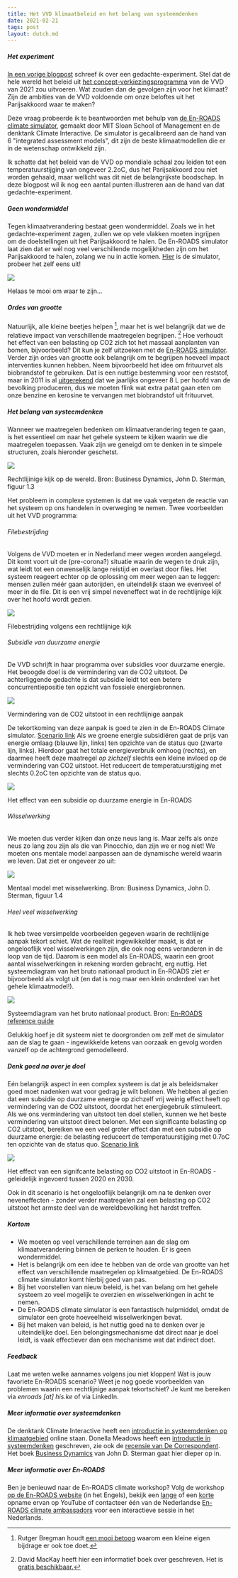 ```yaml
---
title: Het VVD klimaatbeleid en het belang van systeemdenken
date: 2021-02-21
tags: post
layout: dutch.md
---
```


##### Het experiment

[In een vorige blogpost](/posts/halen-we-het-parijsakkoord-met-het-vvd-programma/) schreef ik over een gedachte-experiment. Stel dat de hele wereld het beleid uit [het concept-verkiezingsprogramma](https://www.vvd.nl/content/uploads/2020/11/Verkiezingsprogramma-concept-VVD-2021-2025.pdf) van de VVD van 2021 zou uitvoeren. Wat zouden dan de gevolgen zijn voor het klimaat? Zijn de ambities van de VVD voldoende om onze beloftes uit het Parijsakkoord waar te maken?

Deze vraag probeerde ik te beantwoorden met behulp van [de En-ROADS climate simulator](https://en-roads.climateinteractive.org/scenario.html?v=2.7.35), gemaakt door MIT Sloan School of Management en de denktank Climate Interactive. De simulator is gecalibreerd aan de hand van 6 "integrated assessment models", dit zijn de beste klimaatmodellen die er in de wetenschap ontwikkeld zijn.

Ik schatte dat het beleid van de VVD op mondiale schaal zou leiden tot een temperatuurstijging van ongeveer 2.2oC, dus het Parijsakkoord zou niet worden gehaald, maar wellicht was dit niet de belangrijkste boodschap. In deze blogpost wil ik nog een aantal punten illustreren aan de hand van dat gedachte-experiment.

##### Geen wondermiddel

Tegen klimaatverandering bestaat geen wondermiddel. Zoals we in het gedachte-experiment zagen, zullen we op vele vlakken moeten ingrijpen om de doelstellingen uit het Parijsakkoord te halen. De En-ROADS simulator laat zien dat er wél nog veel verschillende mogelijkheden zijn om het Parijsakkoord te halen, zolang we nu in actie komen. [Hier](https://en-roads.climateinteractive.org/scenario.html?v=2.7.36) is de simulator, probeer het zelf eens uit!

![](https://hiskeoverweg.files.wordpress.com/2021/02/potion-1.png?w=300)

Helaas te mooi om waar te zijn...

##### Ordes van grootte

Natuurlijk, alle kleine beetjes helpen [^1], maar het is wel belangrijk dat we de relatieve impact van verschillende maatregelen begrijpen. [^2] Hoe verhoudt het effect van een belasting op CO2 zich tot het massaal aanplanten van bomen, bijvoorbeeld? Dit kun je zelf uitzoeken met de [En-ROADS simulator](https://en-roads.climateinteractive.org/scenario.html?p39=2&v=2.7.36). Verder zijn ordes van grootte ook belangrijk om te begrijpen hoeveel impact interventies kunnen hebben. Neem bijvoorbeeld het idee om frituurvet als biobrandstof te gebruiken. Dat is een nuttige bestemming voor een reststof, maar in 2011 is al [uitgerekend](https://www.nrc.nl/nieuws/2011/01/29/biodieselproblemen-11992569-a1326913) dat we jaarlijks ongeveer 8 L per hoofd van de bevolking produceren, dus we moeten flink wat extra patat gaan eten om onze benzine en kerosine te vervangen met biobrandstof uit frituurvet.

##### Het belang van systeemdenken

Wanneer we maatregelen bedenken om klimaatverandering tegen te gaan, is het essentieel om naar het gehele systeem te kijken waarin we die maatregelen toepassen. Vaak zijn we geneigd om te denken in te simpele structuren, zoals hieronder geschetst.

![](https://hiskeoverweg.files.wordpress.com/2021/02/rechtlijnig.png?w=918)

Rechtlijinige kijk op de wereld. Bron: Business Dynamics, John D. Sterman, figuur 1.3

Het probleem in complexe systemen is dat we vaak vergeten de reactie van het systeem op ons handelen in overweging te nemen. Twee voorbeelden uit het VVD programma:

###### Filebestrijding

Volgens de VVD moeten er in Nederland meer wegen worden aangelegd. Dit komt voort uit de (pre-corona?) situatie waarin de wegen te druk zijn, wat leidt tot een onwenselijk lange reistijd en overlast door files. Het systeem reageert echter op de oplossing om meer wegen aan te leggen: mensen zullen méér gaan autorijden, en uiteindelijk staan we evenveel of meer in de file. Dit is een vrij simpel neveneffect wat in de rechtlijnige kijk over het hoofd wordt gezien.

![](https://hiskeoverweg.files.wordpress.com/2021/02/file-2.png?w=959)

Filebestrijding volgens een rechtlijnige kijk

###### Subsidie van duurzame energie

De VVD schrijft in haar programma over subsidies voor duurzame energie. Het beoogde doel is de vermindering van de CO2 uitstoot. De achterliggende gedachte is dat subsidie leidt tot een betere concurrentiepositie ten opzicht van fossiele energiebronnen.

![](https://hiskeoverweg.files.wordpress.com/2021/02/subsidie.png?w=999)

Vermindering van de CO2 uitstoot in een rechtlijnige aanpak

De tekortkoming van deze aanpak is goed te zien in de En-ROADS Climate simulator. [Scenario link](https://en-roads.climateinteractive.org/scenario.html?p16=-0.03&p39=2&g0=29&g1=62&v=2.7.36) Als we groene energie subsidiëren gaat de prijs van energie omlaag (blauwe lijn, links) ten opzichte van de status quo (zwarte lijn, links). Hierdoor gaat het totale energieverbruik omhoog (rechts), en daarmee heeft deze maatregel _op zichzelf_ slechts een kleine invloed op de vermindering van CO2 uitstoot. Het reduceert de temperatuurstijging met slechts 0.2oC ten opzichte van de status quo.

![](https://hiskeoverweg.files.wordpress.com/2021/02/screenshot-from-2021-02-21-15-00-05.png?w=1024)

Het effect van een subsidie op duurzame energie in En-ROADS

###### Wisselwerking

We moeten dus verder kijken dan onze neus lang is. Maar zelfs als onze neus zo lang zou zijn als die van Pinocchio, dan zijn we er nog niet! We moeten ons mentale model aanpassen aan de dynamische wereld waarin we leven. Dat ziet er ongeveer zo uit:

![](https://hiskeoverweg.files.wordpress.com/2021/02/feedback.png?w=422)

Mentaal model met wisselwerking. Bron: Business Dynamics, John D. Sterman, figuur 1.4

###### Heel veel wisselwerking

Ik heb twee versimpelde voorbeelden gegeven waarin de rechtlijnige aanpak tekort schiet. Wat de realiteit ingewikkelder maakt, is dat er ongelooflijk veel wisselwerkingen zijn, die ook nog eens veranderen in de loop van de tijd. Daarom is een model als En-ROADS, waarin een groot aantal wisselwerkingen in rekening worden gebracht, erg nuttig. Het systeemdiagram van het bruto nationaal product in En-ROADS ziet er bijvoorbeeld als volgt uit (en dat is nog maar een klein onderdeel van het gehele klimaatmodel!).

![](https://hiskeoverweg.files.wordpress.com/2021/02/screenshot-from-2021-02-21-15-11-24.png?w=1024)

Systeemdiagram van het bruto nationaal product. Bron: [En-ROADS reference guide](https://img.climateinteractive.org/wp-content/uploads/2021/01/En-ROADS_Reference_Guide_012221.pdf)

Gelukkig hoef je dit systeem niet te doorgronden om zelf met de simulator aan de slag te gaan - ingewikkelde ketens van oorzaak en gevolg worden vanzelf op de achtergrond gemodelleerd.

##### Denk goed na over je doel

Eén belangrijk aspect in een complex systeem is dat je als beleidsmaker goed moet nadenken wat voor gedrag je wilt belonen. We hebben al gezien dat een subsidie op duurzame energie op zichzelf vrij weinig effect heeft op vermindering van de CO2 uitstoot, doordat het energiegebruik stimuleert. Als we ons vermindering van uitstoot ten doel stellen, kunnen we het beste vermindering van uitstoot direct belonen. Met een significante belasting op CO2 uitstoot, bereiken we een veel groter effect dan met een subsidie op duurzame energie: de belasting reduceert de temperatuurstijging met 0.7oC ten opzichte van de status quo. [Scenario link](https://en-roads.climateinteractive.org/scenario.html?p39=124&g0=78&g1=29&v=2.7.36)

![](https://hiskeoverweg.files.wordpress.com/2021/02/screenshot-from-2021-02-21-15-25-36.png?w=1024)

Het effect van een signifcante belasting op CO2 uitstoot in En-ROADS - geleidelijk ingevoerd tussen 2020 en 2030.

Ook in dit scenario is het ongelooflijk belangrijk om na te denken over neveneffecten - zonder verder maatregelen zal een belasting op CO2 uitstoot het armste deel van de wereldbevolking het hardst treffen.

##### Kortom

- We moeten op veel verschillende terreinen aan de slag om klimaatverandering binnen de perken te houden. Er is geen wondermiddel.
- Het is belangrijk om een idee te hebben van de orde van grootte van het effect van verschillende maatregelen op klimaatgebied. De En-ROADS climate simulator komt hierbij goed van pas.
- Bij het voorstellen van nieuw beleid, is het van belang om het gehele systeem zo veel mogelijk te overzien en wisselwerkingen in acht te nemen.
- De En-ROADS climate simulator is een fantastisch hulpmiddel, omdat de simulator een grote hoeveelheid wisselwerkingen bevat.
- Bij het maken van beleid, is het nuttig goed na te denken over je uiteindelijke doel. Een belongingsmechanisme dat direct naar je doel leidt, is vaak effectiever dan een mechanisme wat dat indirect doet.

##### Feedback

Laat me weten welke aannames volgens jou niet kloppen! Wat is jouw favoriete En-ROADS scenario? Weet je nog goede voorbeelden van problemen waarin een rechtlijnige aanpak tekortschiet? Je kunt me bereiken via _enroads \[at\] his.ke_ of via LinkedIn.

##### Meer informatie over systeemdenken

De denktank Climate Interactive heeft een [introductie in systeemdenken op klimaatgebied](https://www.climateinteractive.org/ci-topics/systems-thinking/the-climate-leader/) online staan. Donella Meadows heeft een [introductie in systeemdenken](https://www.goodreads.com/book/show/3828902-thinking-in-systems) geschreven, zie ook de [recensie van De Correspondent](https://decorrespondent.nl/11595/na-dit-boek-denk-je-nooit-meer-dat-er-een-oorzaak-is-met-een-gevolg/1219180334625-b264c87a). Het boek [Business Dynamics](https://www.goodreads.com/book/show/304978.Business_Dynamics) van John D. Sterman gaat hier dieper op in.

##### Meer informatie over En-ROADS

Ben je benieuwd naar de En-ROADS climate workshop? Volg de workshop [op de En-ROADS website](https://www.climateinteractive.org/get-involved/webinars/) (in het Engels), bekijk een [lange](https://www.youtube.com/watch?v=R9W_KEXNzm4&t=0s) of een [korte](https://www.youtube.com/watch?v=u5mrnkOJdso) opname ervan op YouTube of contacteer één van de Nederlandse [En-ROADS climate ambassadors](https://www.climateinteractive.org/tools/en-roads/climate-ambassadors/) voor een interactieve sessie in het Nederlands.

[^1]: Rutger Bregman houdt [een mooi betoog](https://decorrespondent.nl/11718/ja-het-is-allemaal-de-schuld-van-shell-klm-en-het-systeem-maar-zullen-we-het-nu-eens-over-jou-hebben/450498510-0abb8d69) waarom een kleine eigen bijdrage er ook toe doet.

[^2]: David MacKay heeft hier een informatief boek over geschreven. Het is [gratis beschikbaar.](https://www.withouthotair.com/)
